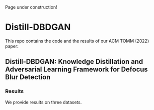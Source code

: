 Page under construction!
# Distill-DBDGAN
This repo contains the code and the results of our ACM TOMM (2022) paper:
## Distill-DBDGAN: Knowledge Distillation and Adversarial Learning Framework for Defocus Blur Detection

### Results
We provide results on three datasets.

